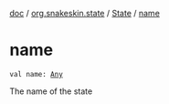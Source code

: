 [doc](../../index.md) / [org.snakeskin.state](../index.md) / [State](index.md) / [name](./name.md)

# name

`val name: `[`Any`](https://kotlinlang.org/api/latest/jvm/stdlib/kotlin/-any/index.html)

The name of the state


